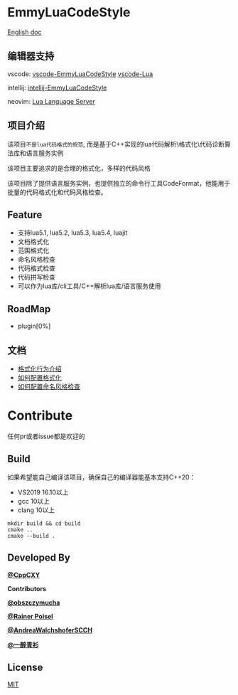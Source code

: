 # EmmyLuaCodeStyle

[English doc](README_EN.md)

## 编辑器支持

vscode: 
[vscode-EmmyLuaCodeStyle](https://marketplace.visualstudio.com/items?itemName=CppCXY.emmylua-codestyle) 
[vscode-Lua](https://marketplace.visualstudio.com/items?itemName=sumneko.lua)

intellij: 
[intellij-EmmyLuaCodeStyle](https://plugins.jetbrains.com/plugin/21973-emmyluacodestyle)

neovim:
[Lua Language Server](https://github.com/LuaLS/lua-language-server)

## 项目介绍

该项目`不是lua代码格式的规范`, 而是基于C++实现的lua代码解析\格式化\代码诊断算法库和语言服务实例

该项目主要追求的是合理的格式化，多样的代码风格

该项目除了提供语言服务实例，也提供独立的命令行工具CodeFormat，他能用于批量的代码格式化和代码风格检查。
## Feature

* 支持lua5.1, lua5.2, lua5.3, lua5.4, luajit
* 文档格式化
* 范围格式化
* 命名风格检查
* 代码格式检查
* 代码拼写检查
* 可以作为lua库/cli工具/C++解析lua库/语言服务使用

## RoadMap

* plugin[0%]

## 文档

* [格式化行为介绍](docs/format_action.md)
* [如何配置格式化](docs/format_config.md)
* [如何配置命名风格检查](docs/name_style.md)

# Contribute

任何pr或者issue都是欢迎的

## Build

如果希望能自己编译该项目，确保自己的编译器能基本支持C++20：
* VS2019 16.10以上
* gcc 10以上
* clang 10以上

```
mkdir build && cd build
cmake ..
cmake --build . 

```

## Developed By

[**@CppCXY**](https://github.com/CppCXY)

**Contributors**

[**@obszczymucha**](https://github.com/obszczymucha)

[**@Rainer Poisel**](https://github.com/rpoisel)

[**@AndreaWalchshoferSCCH**](https://github.com/AndreaWalchshoferSCCH)

[**@一醉青衫**](https://github.com/qq792453582)

## License

[MIT](LICENSE)
